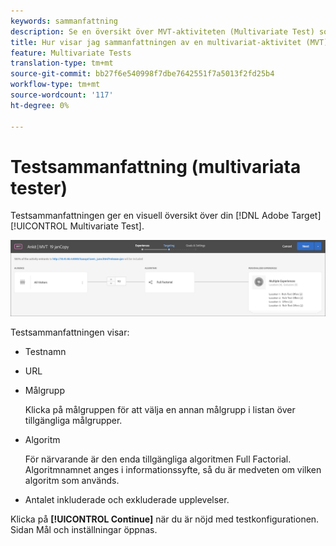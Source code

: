```yaml
---
keywords: sammanfattning
description: Se en översikt över MVT-aktiviteten (Multivariate Test) som ger en visuell översikt över MVT-aktiviteten i Adobe Target.
title: Hur visar jag sammanfattningen av en multivariat-aktivitet (MVT)?
feature: Multivariate Tests
translation-type: tm+mt
source-git-commit: bb27f6e540998f7dbe7642551f7a5013f2fd25b4
workflow-type: tm+mt
source-wordcount: '117'
ht-degree: 0%

---
```



# Testsammanfattning (multivariata tester)

Testsammanfattningen ger en visuell översikt över din [!DNL Adobe Target] [!UICONTROL Multivariate Test].

![Testsammanfattning, dialogruta](/help/c-activities/c-multivariate-testing/t-create-multivariate-test/assets/summary2new.png)

Testsammanfattningen visar:

* Testnamn
* URL
* Målgrupp

   Klicka på målgruppen för att välja en annan målgrupp i listan över tillgängliga målgrupper.
* Algoritm

   För närvarande är den enda tillgängliga algoritmen Full Factorial. Algoritmnamnet anges i informationssyfte, så du är medveten om vilken algoritm som används.
* Antalet inkluderade och exkluderade upplevelser.

Klicka på **[!UICONTROL Continue]** när du är nöjd med testkonfigurationen. Sidan Mål och inställningar öppnas.
